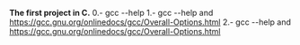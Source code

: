 __The first project in C.__
0.- gcc --help
1.- gcc --help and  https://gcc.gnu.org/onlinedocs/gcc/Overall-Options.html
2.- gcc --help and  https://gcc.gnu.org/onlinedocs/gcc/Overall-Options.html


